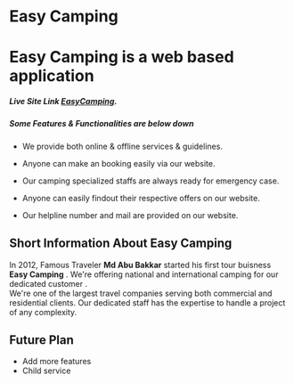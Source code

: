 # Easy Camping

# Easy Camping is a web based application

##### Live Site Link [EasyCamping](https://easy-camping-a85e8.web.app/home#home).




##### Some Features & Functionalities are below down

- We provide both online & offline services & guidelines.

- Anyone can make an booking easily via our website.

- Our camping specialized staffs are always ready for emergency case.

- Anyone can easily findout their respective offers on our website.

- Our helpline number and mail are provided on our website.

## Short Information About **Easy Camping**

In 2012, Famous Traveler **Md Abu Bakkar** started his first tour buisness **Easy Camping** . We're offering national and international camping for our dedicated customer .<br/>
                   We're one of the largest travel companies serving both commercial and residential clients. Our dedicated staff has the expertise to handle a project of any complexity.

## Future Plan 
- Add more features
- Child service